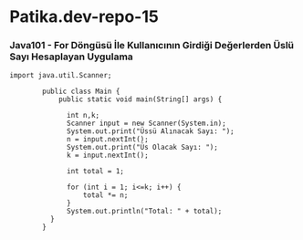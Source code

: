 # Patika.dev-repo-15

### Java101 - For Döngüsü İle Kullanıcının Girdiği Değerlerden Üslü Sayı Hesaplayan Uygulama

```
import java.util.Scanner;

        public class Main {
            public static void main(String[] args) {
            
              int n,k;
              Scanner input = new Scanner(System.in);
              System.out.print("Üssü Alınacak Sayı: ");
              n = input.nextInt();
              System.out.print("Üs Olacak Sayı: ");
              k = input.nextInt();

              int total = 1;

              for (int i = 1; i<=k; i++) {
                  total *= n;
              }
              System.out.println("Total: " + total);
          }
        }
```
